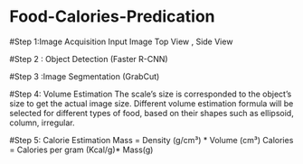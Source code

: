 # Food-Calories-Predication

#Step 1:Image Acquisition Input Image Top View ,  Side View 

#Step 2 : Object Detection (Faster R-CNN)

#Step 3 :Image Segmentation (GrabCut)

#Step 4: Volume Estimation
The scale’s size is corresponded to the object’s size  to get the actual image size.
Different volume estimation formula will be selected for different types of food, based on their shapes such as ellipsoid, column, irregular.

#Step 5: Calorie Estimation 
Mass    =   Density (g/cm³) * Volume (cm³)
Calories = Calories per gram (Kcal/g)* Mass(g)

